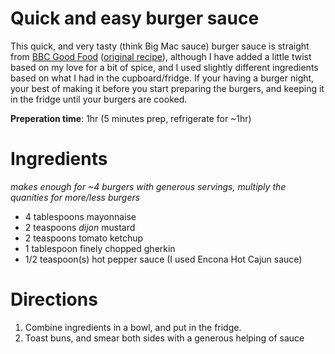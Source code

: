 # Quick and easy burger sauce

This quick, and very tasty (think Big Mac sauce) burger sauce is straight
from [BBC Good Food][1] ([original recipe][2]), although I have added a little twist
based on my love for a bit of spice, and I used slightly different ingredients
based on what I had in the cupboard/fridge. If your having a burger night, your
best of making it before you start preparing the burgers, and keeping it in the
fridge until your burgers are cooked.

**Preperation time**: 1hr (5 minutes prep, refrigerate for ~1hr)

# Ingredients
_makes enough for ~4 burgers with generous servings, multiply the quanities for
more/less burgers_

- 4 tablespoons mayonnaise
- 2 teaspoons _dijon_ mustard
- 2 teaspoons tomato ketchup
- 1 tablespoon finely chopped gherkin
- 1/2 teaspoon(s) hot pepper sauce (I used Encona Hot Cajun sauce)

# Directions
1. Combine ingredients in a bowl, and put in the fridge.
2. Toast buns, and smear both sides with a generous helping of sauce


[1]: http://www.bbcgoodfood.com/
[2]: http://www.bbcgoodfood.com/recipes/1885639/special-burger-sauce
